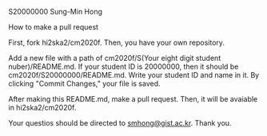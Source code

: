 S20000000 Sung-Min Hong

How to make a pull request

First, fork hi2ska2/cm2020f.
Then, you have your own repository.

Add a new file with a path of cm2020f/S(Your eight digit student nuber)/README.md.
If your student ID is 20000000, then it should be cm2020f/S20000000/README.md.
Write your student ID and name in it.
By clicking "Commit Changes," your file is saved.

After making this README.md, make a pull request.
Then, it will be avaiable in hi2ska2/cm2020f.

Your questios should be directed to smhong@gist.ac.kr.
Thank you.
